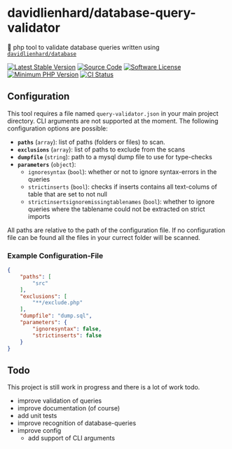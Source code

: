 # davidlienhard/database-query-validator
🐘 php tool to validate database queries written using [`davidlienhard/database`](https://github.com/davidlienhard/database)

[![Latest Stable Version](https://img.shields.io/packagist/v/davidlienhard/database-query-validator.svg?style=flat-square)](https://packagist.org/packages/davidlienhard/database-query-validator)
[![Source Code](https://img.shields.io/badge/source-davidlienhard/database--query--validator-blue.svg?style=flat-square)](https://github.com/davidlienhard/database-query-validator)
[![Software License](https://img.shields.io/badge/license-MIT-brightgreen.svg?style=flat-square)](https://github.com/davidlienhard/database-query-validator/blob/master/LICENSE)
[![Minimum PHP Version](https://img.shields.io/badge/php-%3E%3D%208.0-8892BF.svg?style=flat-square)](https://php.net/)
[![CI Status](https://github.com/davidlienhard/database-query-validator/actions/workflows/check.yml/badge.svg)](https://github.com/davidlienhard/database-query-validator/actions/workflows/check.yml)

## Configuration
This tool requires a file named `query-validator.json` in your main project directory. CLI arguments are not supported at the moment.
The following configuration options are possible:
 - **`paths`** (`array`): list of paths (folders or files) to scan.
 - **`exclusions`** (`array`): list of paths to exclude from the scans
 - **`dumpfile`** (`string`): path to a mysql dump file to use for type-checks
 - **`parameters`** (`object`):
   - `ignoresyntax` (`bool`): whether or not to ignore syntax-errors in the queries
   - `strictinserts` (`bool`): checks if inserts contains all text-colums of table that are set to not null
   - `strictinsertsignoremissingtablenames` (`bool`): whether to ignore queries where the tablename could not be extracted on strict imports

All paths are relative to the path of the configuration file. If no configuration file can be found all the files in your currect folder will be scanned.

### Example Configuration-File
```json
{
    "paths": [
        "src"
    ],
    "exclusions": [
        "**/exclude.php"
    ],
    "dumpfile": "dump.sql",
    "parameters": {
        "ignoresyntax": false,
        "strictinserts": false
    }
}
```

## Todo
This project is still work in progress and there is a lot of work todo.
 - improve validation of queries
 - improve documentation (of course)
 - add unit tests
 - improve recognition of database-queries
 - improve config
   - add support of CLI arguments
